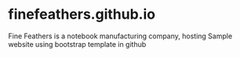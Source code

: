 # finefeathers.github.io
Fine Feathers is a notebook manufacturing company, hosting Sample website using bootstrap template in github
